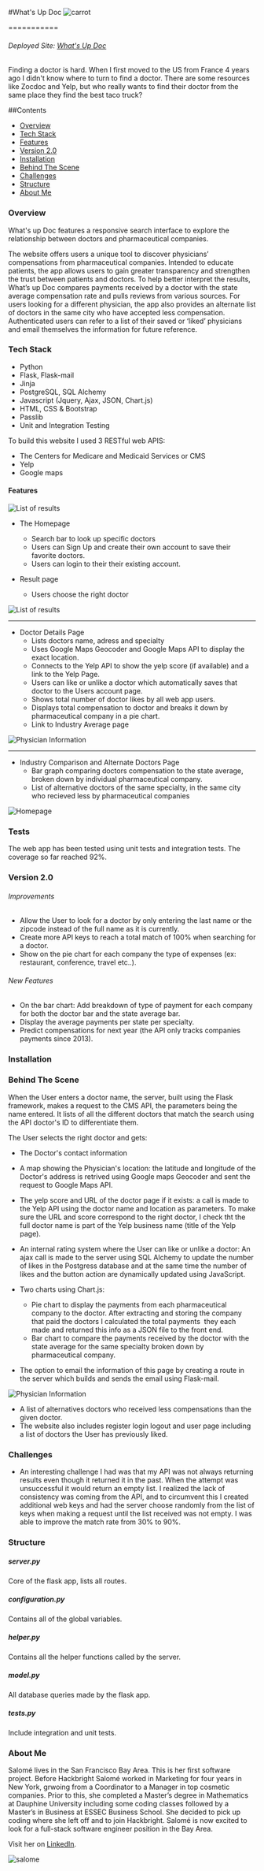 #What's Up Doc ![carrot](https://github.com/salomechamma/Whatsup-doc/blob/master/static/img/carrot_title.png)

===========

###### Deployed Site: [What's Up Doc](https://whatsup-doc.herokuapp.com/)<br>

Finding a doctor is hard. When I first moved to the US from France 4 years ago I didn't know where to turn to find a doctor. There are some resources like Zocdoc and Yelp, but who really wants to find their doctor from the same place they find the best taco truck? 

##Contents
* [Overview](#overview)
* [Tech Stack](#tech)
* [Features](#features)
* [Version 2.0](#v2)
* [Installation](#install)
* [Behind The Scene](#bhs)
* [Challenges](#challenges)
* [Structure](#structure)
* [About Me](#aboutme)


### <a name="overview"></a>Overview

What's up Doc features a responsive search interface to explore the relationship between doctors and pharmaceutical companies.

The website offers users a unique tool to discover physicians’ compensations from pharmaceutical companies. Intended to educate patients, the app allows users to gain greater transparency and strengthen the trust between patients and doctors. To help better interpret the results, What’s up Doc compares payments received by a doctor with the state average compensation rate and pulls reviews from various sources. For users looking for a different physician, the app also provides an alternate list of doctors in the same city who have accepted less compensation. Authenticated users can refer to a list of their saved or ‘liked’ physicians and email themselves the information for future reference.



### <a name="tech"></a>Tech Stack

* Python
* Flask, Flask-mail
* Jinja
*  PostgreSQL, SQL Alchemy
* Javascript (Jquery, Ajax, JSON, Chart.js)
* HTML, CSS & Bootstrap
* Passlib
* Unit and Integration Testing

To build this website I used 3 RESTful web APIS: 
* The Centers for Medicare and Medicaid Services or CMS
* Yelp 
* Google maps


#### <a name="features"></a>Features

![List of results](https://github.com/salomechamma/Doctor_Project/blob/master/static/img/homepage.png)

* The Homepage
    * Search bar to look up specific doctors
    * Users can Sign Up and create their own account to save their favorite doctors.
    * Users can login to their their existing account.

* Result page
    * Users choose the right doctor

![List of results](https://github.com/salomechamma/Doctor_Project/blob/master/static/img/results.png)

-------------

* Doctor Details Page
    * Lists doctors name, adress and specialty
    * Uses Google Maps Geocoder and Google Maps API to display the exact location.
    * Connects to the Yelp API to show the yelp score (if available) and a link to the Yelp Page.
    * Users can like or unlike a doctor which automatically saves that doctor to the Users account page.
    * Shows total number of doctor likes by all web app users.
    * Displays total compensation to doctor and breaks it down by pharmaceutical company in a pie chart.
    * Link to Industry Average page

 ![Physician Information](https://github.com/salomechamma/Doctor_Project/blob/master/static/img/docinfo.png)

---------

* Industry Comparison and Alternate Doctors Page
    * Bar graph comparing doctors compensation to the state average, broken down by individual pharmaceutical company. 
    * List of alternative doctors of the same specialty, in the same city who recieved less by pharmaceutical companies

![Homepage](https://github.com/salomechamma/Doctor_Project/blob/master/static/img/comp.png)





### Tests
The web app has been tested using unit tests and integration tests.
The coverage so far reached 92%.

### <a name="v2"></a>Version 2.0

###### Improvements
* Allow the User to look for a doctor by only entering the last name or the zipcode instead of the full name as it is currently.
* Create more API keys to reach a total match of 100% when searching for a doctor.
* Show on the pie chart for each company the type of expenses (ex: restaurant, conference, travel etc..).

###### New Features
* On the bar chart: Add breakdown of type of payment for each company for both the doctor bar and the state average bar.
* Display the average payments per state per specialty.
* Predict compensations for next year (the API only tracks companies payments since 2013).

### <a name="installation"></a>Installation 



### <a name="bts"></a>Behind The Scene


When the User enters a doctor name, the server, built using the Flask framework, makes a request to the CMS API, the parameters being the name entered. It lists of all the different doctors that match the search using the API doctor's ID to differentiate them. 



The User selects the right doctor and gets: 
* The Doctor's contact information 
* A map showing the Physician's location: the latitude and longitude of the Doctor's address is retrived using Google maps Geocoder and sent the request to Google Maps API.
* The yelp score and URL of the doctor page if it exists: a call is made to the Yelp API using the doctor name and location as parameters. To make sure the URL and score correspond to the right doctor, I check tht the full doctor name is part of the Yelp business name (title of the Yelp page).
* An internal rating system where the User can like or unlike a doctor: An ajax call is made to the server using SQL Alchemy to update the number of likes in the Postgress database and at the same time the number of likes and the button action are dynamically updated using JavaScript. 
* Two charts using Chart.js: 
    * Pie chart to display the payments from each pharmaceutical company to the doctor. After extracting and storing the company that paid the doctors I calculated the total payments  they each made and returned this info as a JSON file to the front end.
    * Bar chart to compare the payments received by the doctor with the state average for the same specialty broken down by pharmaceutical company.


* The option to  email the information of this page by creating a route in the server which builds and sends the email using Flask-mail.

![Physician Information](https://github.com/salomechamma/Doctor_Project/blob/master/static/img/email.png)

* A list of alternatives doctors who received less compensations than the given doctor.  
* The website also includes register login logout and user page including a list of doctors the User has previously liked. 




### <a name="challenges"></a>Challenges
* An interesting challenge I had was that my API was not always returning results even though it returned it in the past. When the attempt was unsuccessful it would return an empty list.  I realized the lack of consistency was coming from the API, and to circumvent this I created additional web keys and had the server choose randomly from the list of keys when making a request until the list received was not empty. I was able to improve the match rate from 30% to 90%.

### <a name="structure"></a>Structure

##### server.py
Core of the flask app, lists all routes.

##### configuration.py
Contains all of the global variables.

##### helper.py
Contains all the helper functions called by the server.

##### model.py
All database queries made by the flask app.

##### tests.py
Include integration and unit tests.

### <a name="aboutme"></a>About Me 

Salomé lives in the San Francisco Bay Area. This is her first software project.
Before Hackbright Salomé worked in Marketing for four years in New York, grwoing from a Coordinator to a Manager in top cosmetic companies. Prior to this, she completed a Master’s degree in Mathematics at Dauphine University including some coding classes followed by a Master’s in Business at ESSEC Business School. She decided to pick up coding where she left off and to join Hackbright. Salomé is now excited to look for a full-stack software engineer position in the Bay Area.
 
 Visit her on [LinkedIn](https://www.linkedin.com/in/salomechamma).


![salome](https://github.com/salomechamma/Whatsup-doc/blob/master/static/img/salome2.png)
